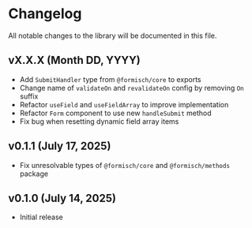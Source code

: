 # Changelog

All notable changes to the library will be documented in this file.

## vX.X.X (Month DD, YYYY)

- Add `SubmitHandler` type from `@formisch/core` to exports
- Change name of `validateOn` and `revalidateOn` config by removing `On` suffix
- Refactor `useField` and `useFieldArray` to improve implementation
- Refactor `Form` component to use new `handleSubmit` method
- Fix bug when resetting dynamic field array items

## v0.1.1 (July 17, 2025)

- Fix unresolvable types of `@formisch/core` and `@formisch/methods` package

## v0.1.0 (July 14, 2025)

- Initial release
